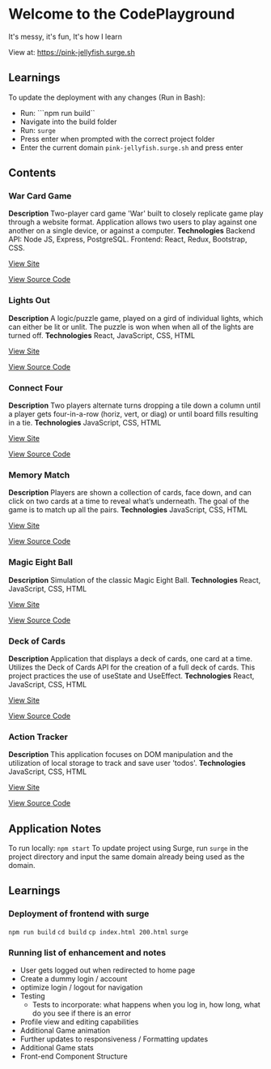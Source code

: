 # Welcome to the CodePlayground

It's messy, it's fun, It's how I learn

View at: https://pink-jellyfish.surge.sh

## Learnings
To update the deployment with any changes (Run in Bash):
- Run: ```npm run build``
- Navigate into the build folder
- Run: ```surge```
- Press enter when prompted with the correct project folder
- Enter the current domain ```pink-jellyfish.surge.sh``` and press enter

## Contents
### War Card Game
__Description__
Two-player card game 'War' built to closely replicate game play through a website format. Application allows two users to play against one another on a single device, or against a computer.
__Technologies__
Backend API: Node JS, Express, PostgreSQL. Frontend: React, Redux, Bootstrap, CSS.

[View Site](https://warcardgame-frontend.onrender.com/)

[View Source Code](https://github.com/DLMedeiro/war-frontend.git)

### Lights Out
__Description__
A logic/puzzle game, played on a gird of individual lights, which can either be lit or unlit. The puzzle is won when when all of the lights are turned off.
__Technologies__
React, JavaScript, CSS, HTML

[View Site](https://dlmedeiro.github.io/Lights-Out/)

[View Source Code](https://github.com/DLMedeiro/Lights-Out.git)

### Connect Four
__Description__
Two players alternate turns dropping a tile down a column until a player gets four-in-a-row (horiz, vert, or diag) or until board fills resulting in a tie.
__Technologies__
JavaScript, CSS, HTML

[View Site](https://dlmedeiro.github.io/Connect4-OO/)

[View Source Code](https://github.com/DLMedeiro/Connect4-OO.git)

### Memory Match
__Description__
Players are shown a collection of cards, face down, and can click on two cards at a time to reveal what’s underneath. The goal of the game is to match up all the pairs.
__Technologies__
JavaScript, CSS, HTML

[View Site](https://dlmedeiro.github.io/Springboard-MemoryGame/)

[View Source Code](https://github.com/DLMedeiro/Springboard-MemoryGame)

### Magic Eight Ball
__Description__
Simulation of the classic Magic Eight Ball.
__Technologies__
React, JavaScript, CSS, HTML

[View Site](https://dlmedeiro.github.io/Magic-Eight-Ball/)

[View Source Code](https://github.com/DLMedeiro/Magic-Eight-Ball.git)

### Deck of Cards
__Description__
Application that displays a deck of cards, one card at a time. Utilizes the Deck of Cards API for the creation of a full deck of cards. This project practices the use of useState and UseEffect.
__Technologies__
React, JavaScript, CSS, HTML

[View Site](https://dlmedeiro.github.io/Deck-of-Cards/)

[View Source Code](https://github.com/DLMedeiro/Deck-of-Cards.git)

### Action Tracker
__Description__
This application focuses on DOM manipulation and the utilization of local storage to track and save user 'todos'.
__Technologies__
JavaScript, CSS, HTML

[View Site](https://dlmedeiro.github.io/Springboard-ToDoApp/)

[View Source Code](https://github.com/DLMedeiro/Springboard-ToDoApp.git)

## Application Notes
To run locally: ```npm start```
To update project using Surge, run ```surge``` in the project directory and input the same domain already being used as the domain.

## Learnings
### Deployment of frontend with surge
```npm run build```
```cd build```
```cp index.html 200.html```
```surge```

### Running list of enhancement and notes
* User gets logged out when redirected to home page
* Create a dummy login / account
* optimize login / logout for navigation 
* Testing
    * Tests to incorporate: what happens when you log in, how long, what do you see if there is an error
* Profile view and editing capabilities
* Additional Game animation
* Further updates to responsiveness / Formatting updates
* Additional Game stats
* Front-end Component Structure